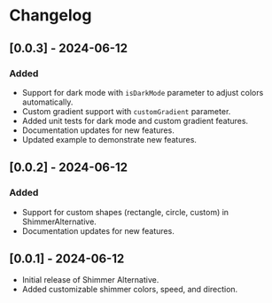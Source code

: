 # Changelog


## [0.0.3] - 2024-06-12
### Added
- Support for dark mode with `isDarkMode` parameter to adjust colors automatically.
- Custom gradient support with `customGradient` parameter.
- Added unit tests for dark mode and custom gradient features.
- Documentation updates for new features.
- Updated example to demonstrate new features.
## [0.0.2] - 2024-06-12
### Added
- Support for custom shapes (rectangle, circle, custom) in ShimmerAlternative.
- Documentation updates for new features.
## [0.0.1] - 2024-06-12
- Initial release of Shimmer Alternative.
- Added customizable shimmer colors, speed, and direction.